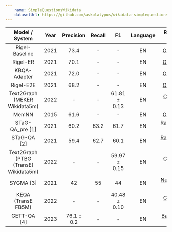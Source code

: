 ```yaml
---
    name: SimpleQuestionsWikidata
    datasetUrl: https://github.com/askplatypus/wikidata-simplequestions
---
```


|      Model / System       |Year|Precision|Recall|  F1  |Language|                                          Reported by                                          | Gold Entity |
|:-------------------------:|:---:|:-------:|:----:|:----:|:------:|:---------------------------------------------------------------------------------------------:|:-----------:|
|      Rigel-Baseline            |2021|  73.4   | - | - |   EN   |        [Oliya et al.](https://arxiv.org/pdf/2109.05817.pdf)                     | ✅ |
|      Rigel-ER            |2021|  70.1   | - | - |   EN   |        [Oliya et al.](https://arxiv.org/pdf/2109.05817.pdf)                     | ✅ |
|      KBQA-Adapter            |2021|  72.0   | - | - |   EN   |        [Oliya et al.](https://arxiv.org/pdf/2109.05817.pdf)                     | ✅ |
|      Rigel-E2E            |2021|  68.2   | - | - |   EN   |        [Oliya et al.](https://arxiv.org/pdf/2109.05817.pdf)                     | ❌  |
|      Text2Graph (MEKER Wikidata5m)  |2022|  -   | - | 61.81 ± 0.13 |   EN   |        [Chekalina et al.](https://arxiv.org/pdf/2204.10629.pdf)                     | ❌ |
|      MemNN            |2015|  61.6   | - | - |   EN   |        [Oliya et al.](https://arxiv.org/pdf/2109.05817.pdf)                     | ❌ |
|      STaG-QA_pre [1]      |2021|  60.2   | 63.2 | 61.7 |   EN   |                    [Ravishankar et al.](https://arxiv.org/abs/2111.05825)                     | ❌ |
|        STaG-QA [2]        |2021|  59.4   | 62.7 | 60.1 |   EN   |                    [Ravishankar et al.](https://arxiv.org/abs/2111.05825)                     | ❌ |
|      Text2Graph (PTBG (TransE) Wikidata5m)  |2022|  -   | - | 59.97 ± 0.15 |   EN   |        [Chekalina et al.](https://arxiv.org/pdf/2204.10629.pdf)                     | ❌ |
|         SYGMA [3]         |2021|   42    |  55  |  44  |   EN   |                    [Neelam S et al](https://arxiv.org/pdf/2109.13430.pdf)                     | ❌ |
|      KEQA (TransE FB5M)  |2022|  -   | - | 40.48 ± 0.10 |   EN   |        [Chekalina et al.](https://arxiv.org/pdf/2204.10629.pdf)                     | ❌ |
| GETT-QA [4] | 2023 |  76.1  ± 0.2 | - | - |   EN   |        [Banerjee et al.](https://arxiv.org/pdf/2303.13284.pdf)                | ❌ |